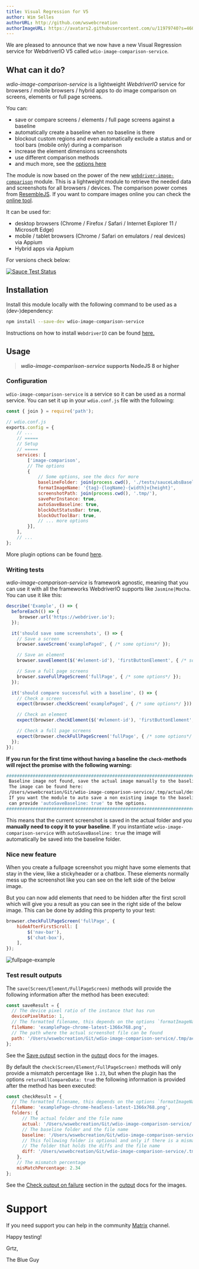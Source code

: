 ```yaml
---
title: Visual Regression for V5
author: Wim Selles
authorURL: http://github.com/wswebcreation
authorImageURL: https://avatars2.githubusercontent.com/u/11979740?s=460&v=4
---
```


We are pleased to announce that we now have a new Visual Regression service for WebdriverIO V5 called `wdio-image-comparison-service`.

## What can it do?
*wdio-image-comparison-service* is a lightweight *WebdriverIO* service for browsers / mobile browsers / hybrid apps to do image comparison on screens, elements or full page screens.

You can:

- save or compare screens / elements / full page screens against a baseline
- automatically create a baseline when no baseline is there
- blockout custom regions and even automatically exclude a status and or tool bars (mobile only) during a comparison
- increase the element dimensions screenshots
- use different comparison methods
- and much more, see the [options here](https://github.com/wswebcreation/wdio-image-comparison-service/blob/master/docs/OPTIONS.md)

The module is now based on the power of the new [`webdriver-image-comparison`](https://github.com/wswebcreation/webdriver-image-comparison) module. This is a lightweight module to retrieve the needed data and screenshots for all browsers / devices. The comparison power comes from [ResembleJS](https://github.com/Huddle/Resemble.js). If you want to compare images online you can check the [online tool](https://rsmbl.github.io/Resemble.js/).


It can be used for:

- desktop browsers (Chrome / Firefox / Safari / Internet Explorer 11 / Microsoft Edge)
- mobile / tablet browsers (Chrome / Safari on emulators / real devices) via Appium
- Hybrid apps via Appium

For versions check below:

[![Sauce Test Status](https://eu-central-1.saucelabs.com/browser-matrix/wdio-image-comparison-service.svg)](https://eu-central-1.saucelabs.com/u/wdio-image-comparison-service)

## Installation
Install this module locally with the following command to be used as a (dev-)dependency:

```bash npm2yarn
npm install --save-dev wdio-image-comparison-service
```

Instructions on how to install `WebdriverIO` can be found [here.](http://webdriver.io/guide/getstarted/install.html)

## Usage
> ***wdio-image-comparison-service* supports NodeJS 8 or higher**

### Configuration
`wdio-image-comparison-service` is a service so it can be used as a normal service. You can set it up in your `wdio.conf.js` file with the following:

```js
const { join } = require('path');

// wdio.conf.js
exports.config = {
    // ...
    // =====
    // Setup
    // =====
    services: [
        ['image-comparison',
        // The options
        {
            // Some options, see the docs for more
            baselineFolder: join(process.cwd(), './tests/sauceLabsBaseline/'),
            formatImageName: '{tag}-{logName}-{width}x{height}',
            screenshotPath: join(process.cwd(), '.tmp/'),
            savePerInstance: true,
            autoSaveBaseline: true,
            blockOutStatusBar: true,
            blockOutToolBar: true,
            // ... more options
        }],
    ],
    // ...
};
```

More plugin options can be found [here](https://github.com/wswebcreation/wdio-image-comparison-service/blob/master/docs/OPTIONS.md#plugin-options).

### Writing tests
*wdio-image-comparison-service* is framework agnostic, meaning that you can use it with all the frameworks WebdriverIO supports like `Jasmine|Mocha`. You can use it like this:

```js
describe('Example', () => {
  beforeEach(() => {
     browser.url('https://webdriver.io');
  });

  it('should save some screenshots', () => {
    // Save a screen
    browser.saveScreen('examplePaged', { /* some options*/ });

    // Save an element
    browser.saveElement($('#element-id'), 'firstButtonElement', { /* some options*/ });

    // Save a full page screens
    browser.saveFullPageScreen('fullPage', { /* some options*/ });
  });

  it('should compare successful with a baseline', () => {
    // Check a screen
    expect(browser.checkScreen('examplePaged', { /* some options*/ })).toEqual(0);

    // Check an element
    expect(browser.checkElement($('#element-id'), 'firstButtonElement', { /* some options*/ })).toEqual(0);

    // Check a full page screens
    expect(browser.checkFullPageScreen('fullPage', { /* some options*/ })).toEqual(0);
  });
});
```

**If you run for the first time without having a baseline the `check`-methods will reject the promise with the following warning:**

```sh
#####################################################################################
 Baseline image not found, save the actual image manually to the baseline.
 The image can be found here:
 /Users/wswebcreation/Git/wdio-image-comparison-service/.tmp/actual/desktop_chrome/examplePage-chrome-latest-1366x768.png
 If you want the module to auto save a non existing image to the baseline you
 can provide 'autoSaveBaseline: true' to the options.
#####################################################################################

```

This means that the current screenshot is saved in the actual folder and you **manually need to copy it to your baseline**. If you instantiate `wdio-image-comparison-service` with `autoSaveBaseline: true` the image will automatically be saved into the baseline folder.

### Nice new feature
When you create a fullpage screenshot you might have some elements that stay in the view, like a stickyheader or a chatbox. These elements normally mess up the screenshot like you can see on the left side of the below image.

But you can now add elements that need to be hidden after the first scroll which will give you a result as you can see in the right side of the below image. This can be done by adding this property to your test:

```js
browser.checkFullPageScreen('fullPage', {
    hideAfterFirstScroll: [
        $('nav-bar'),
        $('chat-box'),
    ],
});
```

![fullpage-example](./assets/image-comparison.jpg)


### Test result outputs
The `save(Screen/Element/FullPageScreen)` methods will provide the following information after the method has been executed:

```js
const saveResult = {
  // The device pixel ratio of the instance that has run
  devicePixelRatio: 1,
  // The formatted filename, this depends on the options `formatImageName`
  fileName: 'examplePage-chrome-latest-1366x768.png',
  // The path where the actual screenshot file can be found
  path: '/Users/wswebcreation/Git/wdio-image-comparison-service/.tmp/actual/desktop_chrome',
};
```

See the [Save output](https://github.com/wswebcreation/wdio-image-comparison-service/blob/master/docs/OUTPUT.md#save-output) section in the [output](https://github.com/wswebcreation/wdio-image-comparison-service/blob/master/docs/OUTPUT.md) docs for the images.

By default the `check(Screen/Element/FullPageScreen)` methods will only provide a mismatch percentage like `1.23`, but when the plugin has the options `returnAllCompareData: true` the following information is provided after the method has been executed:

```js
const checkResult = {
  // The formatted filename, this depends on the options `formatImageName`
  fileName: 'examplePage-chrome-headless-latest-1366x768.png',
  folders: {
      // The actual folder and the file name
      actual: '/Users/wswebcreation/Git/wdio-image-comparison-service/.tmp/actual/desktop_chrome/examplePage-chrome-headless-latest-1366x768.png',
      // The baseline folder and the file name
      baseline: '/Users/wswebcreation/Git/wdio-image-comparison-service/localBaseline/desktop_chrome/examplePage-chrome-headless-latest-1366x768.png',
      // This following folder is optional and only if there is a mismatch
      // The folder that holds the diffs and the file name
      diff: '/Users/wswebcreation/Git/wdio-image-comparison-service/.tmp/diff/desktop_chrome/examplePage-chrome-headless-latest-1366x768.png',
    },
    // The mismatch percentage
    misMatchPercentage: 2.34
};
```

See the [Check output on failure](https://github.com/wswebcreation/wdio-image-comparison-service/blob/master/docs/OUTPUT.md#check-output-on-failure) section in the [output](https://github.com/wswebcreation/wdio-image-comparison-service/blob/master/docs/OUTPUT.md) docs for the images.

# Support
If you need support you can help in the community [Matrix](https://matrix.to/#/#webdriver.io:gitter.im) channel.

Happy testing!

Grtz,

The Blue Guy
